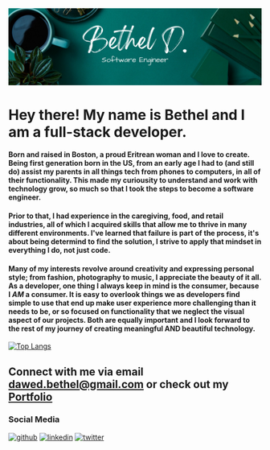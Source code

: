 
<img src="githubBanner.png">

# Hey there! My name is Bethel and I am a full-stack developer.
#### Born and raised in Boston, a proud Eritrean woman and I love to create. Being first generation born in the US, from an early age I had to (and still do) assist my parents in all things tech from phones to computers, in all of their functionality. This made my curiousity to understand and work with technology grow, so much so that I took the steps to become a software engineer. 

#### Prior to that, I had experience in the caregiving, food, and retail industries, all of which I acquired skills that allow me to thrive in many different environments. I've learned that failure is part of the process, it's about being determind to find the solution, I strive to apply that mindset in everything I do, not just code.

#### Many of my interests revolve around creativity and expressing personal style; from fashion, photography to music, I appreciate the beauty of it all. As a developer, one thing I always keep in mind is the consumer, because I *AM* a consumer. It is easy to overlook things we as developers find simple to use that end up make user experience more challenging than it needs to be, or so focused on functionality that we neglect the visual aspect of our projects. Both are equally important and I look forward to the rest of my journey of creating meaningful **AND** beautiful technology.

[![Top Langs](https://github-readme-stats.vercel.app/api/top-langs/?username=betheld&layout=compact&theme=gotham)](https://github.com/betheld/github-readme-stats)

## Connect with me via email dawed.bethel@gmail.com or check out my <a href="https://bethelddev.netlify.app/#" target="_blank">Portfolio</a>

### Social Media 
[<img src='https://cdn.jsdelivr.net/npm/simple-icons@3.0.1/icons/github.svg' alt='github' height='40'>](https://github.com/betheld)
[<img src='https://cdn.jsdelivr.net/npm/simple-icons@3.0.1/icons/linkedin.svg' alt='linkedin' height='40'>](https://www.linkedin.com/in/betheldawed/)
[<img src='https://cdn.jsdelivr.net/npm/simple-icons@3.0.1/icons/twitter.svg' alt='twitter' height='40'>](https://twitter.com/@bethelddev)
